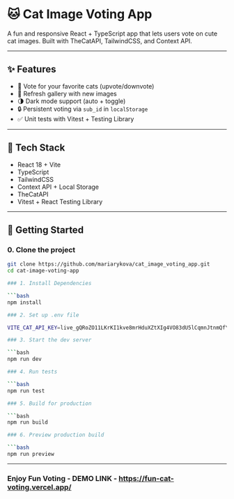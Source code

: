 # 🐱 Cat Image Voting App

A fun and responsive React + TypeScript app that lets users vote on cute cat images.
Built with TheCatAPI, TailwindCSS, and Context API.

---

## ✨ Features

- 🐾 Vote for your favorite cats (upvote/downvote)
- 🔄 Refresh gallery with new images
- 🌗 Dark mode support (auto + toggle)
- 🔒 Persistent voting via `sub_id` in `localStorage`
- ✅ Unit tests with Vitest + Testing Library

---

## 🧱 Tech Stack

- React 18 + Vite
- TypeScript
- TailwindCSS
- Context API + Local Storage
- TheCatAPI
- Vitest + React Testing Library

---

## 🚀 Getting Started

### 0. Clone the project

```bash
git clone https://github.com/mariarykova/cat_image_voting_app.git
cd cat-image-voting-app

### 1. Install Dependencies

```bash
npm install

### 2. Set up .env file

VITE_CAT_API_KEY=live_gQRoZO11LKrKI1kve8mrHduXZtXIg4VO83dU5lCqmnJtnmQfYNcu2AFS1eByzPYV

### 3. Start the dev server

```bash
npm run dev

### 4. Run tests

```bash
npm run test

### 5. Build for production

```bash
npm run build

### 6. Preview production build

```bash
npm run preview

```
---

### Enjoy Fun Voting - DEMO LINK - https://fun-cat-voting.vercel.app/
